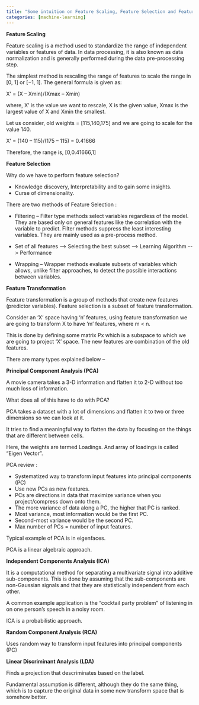 ```yaml
---
title: "Some intuition on Feature Scaling, Feature Selection and Feature Transformation"
categories: [machine-learning]
---
```


**Feature Scaling**

Feature scaling is a method used to standardize the range of independent variables or features of data. In data processing, it is also known as data normalization and is generally performed during the data pre-processing step.

The simplest method is rescaling the range of features to scale the range in [0, 1] or [−1, 1]. The general formula is given as:

X’ = (X – Xmin)/(Xmax – Xmin)

where, X’ is the value we want to rescale, X is the given value, Xmax is the largest value of X and Xmin the smallest.

Let us consider, old weights = [115,140,175] and we are going to scale for the value 140.

X’ = (140 – 115)/(175 – 115) = 0.41666

Therefore, the range is, [0,0.41666,1]

**Feature Selection**

Why do we have to perform feature selection?

- Knowledge discovery, Interpretability and to gain some insights.
- Curse of dimensionality.

There are two methods of Feature Selection :

- Filtering – Filter type methods select variables regardless of the model. They are based only on general features like the correlation with the variable to predict. Filter methods suppress the least interesting variables. They are mainly used as a pre-process method.

- Set of all features --> Selecting the best subset --> Learning Algorithm --> Performance

- Wrapping – Wrapper methods evaluate subsets of variables which allows, unlike filter approaches, to detect the possible interactions between variables.

**Feature Transformation**

Feature transformation is a group of methods that create new features (predictor variables). Feature selection is a subset of feature transformation.

Consider an ‘X’ space having ‘n’ features, using feature transformation we are going to transform X to have ‘m’ features, where m < n.

This is done by defining some matrix Px which is a subspace to which we are going to project ‘X’ space. The new features are combination of the old features.

There are many types explained below –

**Principal Component Analysis (PCA)**

A movie camera takes a 3-D information and flatten it to 2-D without too much loss of information.

What does all of this have to do with PCA?

PCA takes a dataset with a lot of dimensions and flatten it to two or three dimensions so we can look at it.

It tries to find a meaningful way to flatten the data by focusing on the things that are different between cells.

Here, the weights are termed Loadings. And array of loadings is called “Eigen Vector”.

PCA review :

- Systematized way to transform input features into principal components (PC)
- Use new PCs as new features.
- PCs are directions in data that maximize variance when you project/compress down onto them.
- The more variance of data along a PC, the higher that PC is ranked.
- Most variance, most information would be the first PC.
- Second-most variance would be the second PC.
- Max number of PCs = number of input features.

Typical example of PCA is in eigenfaces.

PCA is a linear algebraic approach.

**Independent Components Analysis (ICA)**

It  is a computational method for separating a multivariate signal into additive sub-components. This is done by assuming that the sub-components are non-Gaussian signals and that they are statistically independent from each other.

A common example application is the “cocktail party problem” of listening in on one person’s speech in a noisy room.

ICA is a probabilistic approach.

**Random Component Analysis (RCA)**

Uses random way to transform input features into principal components (PC)

**Linear Discriminant Analysis (LDA)**

Finds a projection that descriminates based on the label.


Fundamental assumption is different, although they do the same thing, which is to capture the original data in some new transform space that is somehow better. 
